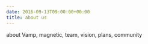 ```yaml
---
date: 2016-09-13T09:00:00+00:00
title: about us
---
```


about Vamp, magnetic, team, vision, plans, community